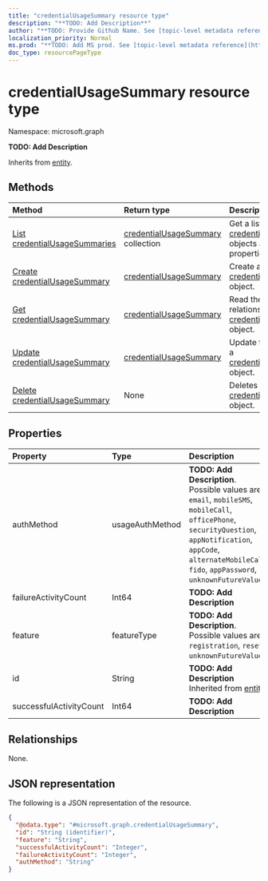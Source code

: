 ```yaml
---
title: "credentialUsageSummary resource type"
description: "**TODO: Add Description**"
author: "**TODO: Provide Github Name. See [topic-level metadata reference](https://msgo.azurewebsites.net/add/document/guidelines/metadata.html#topic-level-metadata)**"
localization_priority: Normal
ms.prod: "**TODO: Add MS prod. See [topic-level metadata reference](https://msgo.azurewebsites.net/add/document/guidelines/metadata.html#topic-level-metadata)**"
doc_type: resourcePageType
---
```


# credentialUsageSummary resource type

Namespace: microsoft.graph

**TODO: Add Description**


Inherits from [entity](../resources/entity.md).

## Methods
|Method|Return type|Description|
|:---|:---|:---|
|[List credentialUsageSummaries](../api/credentialusagesummary-list.md)|[credentialUsageSummary](../resources/credentialusagesummary.md) collection|Get a list of the [credentialUsageSummary](../resources/credentialusagesummary.md) objects and their properties.|
|[Create credentialUsageSummary](../api/credentialusagesummary-create.md)|[credentialUsageSummary](../resources/credentialusagesummary.md)|Create a new [credentialUsageSummary](../resources/credentialusagesummary.md) object.|
|[Get credentialUsageSummary](../api/credentialusagesummary-get.md)|[credentialUsageSummary](../resources/credentialusagesummary.md)|Read the properties and relationships of a [credentialUsageSummary](../resources/credentialusagesummary.md) object.|
|[Update credentialUsageSummary](../api/credentialusagesummary-update.md)|[credentialUsageSummary](../resources/credentialusagesummary.md)|Update the properties of a [credentialUsageSummary](../resources/credentialusagesummary.md) object.|
|[Delete credentialUsageSummary](../api/credentialusagesummary-delete.md)|None|Deletes a [credentialUsageSummary](../resources/credentialusagesummary.md) object.|

## Properties
|Property|Type|Description|
|:---|:---|:---|
|authMethod|usageAuthMethod|**TODO: Add Description**. Possible values are: `email`, `mobileSMS`, `mobileCall`, `officePhone`, `securityQuestion`, `appNotification`, `appCode`, `alternateMobileCall`, `fido`, `appPassword`, `unknownFutureValue`.|
|failureActivityCount|Int64|**TODO: Add Description**|
|feature|featureType|**TODO: Add Description**. Possible values are: `registration`, `reset`, `unknownFutureValue`.|
|id|String|**TODO: Add Description** Inherited from [entity](../resources/entity.md)|
|successfulActivityCount|Int64|**TODO: Add Description**|

## Relationships
None.

## JSON representation
The following is a JSON representation of the resource.
<!-- {
  "blockType": "resource",
  "keyProperty": "id",
  "@odata.type": "microsoft.graph.credentialUsageSummary",
  "baseType": "microsoft.graph.entity",
  "openType": false
}
-->
``` json
{
  "@odata.type": "#microsoft.graph.credentialUsageSummary",
  "id": "String (identifier)",
  "feature": "String",
  "successfulActivityCount": "Integer",
  "failureActivityCount": "Integer",
  "authMethod": "String"
}
```

